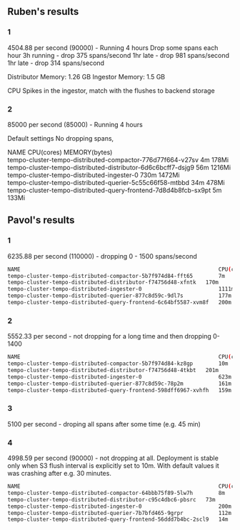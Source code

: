 
## Ruben's results
### 1
4504.88 per second (90000) - Running 4 hours 
Drop some spans each hour
  3h running - drop 375 spans/second
  1hr late - drop 981 spans/second
  1hr late - drop 314 spans/second

Distributor Memory: 1.26 GB
Ingestor Memory: 1.5 GB

CPU Spikes in the ingestor, match with the flushes to backend storage

### 2

85000 per second (85000) - Running 4 hours

Default settings No dropping spans, 

NAME                                                              CPU(cores)   MEMORY(bytes)   
tempo-cluster-tempo-distributed-compactor-776d77f664-v27sv        4m           178Mi           
tempo-cluster-tempo-distributed-distributor-6d6c6bcff7-dsjg9      56m          1216Mi          
tempo-cluster-tempo-distributed-ingester-0                        730m         1472Mi          
tempo-cluster-tempo-distributed-querier-5c55c66f58-mtbbd          34m          478Mi           
tempo-cluster-tempo-distributed-query-frontend-7d8d4b8fcb-sx9pt   5m           133Mi    

## Pavol's results

### 1
6235.88 per second (110000) - dropping 0 - 1500 spans/second

```bash
NAME                                                              CPU(cores)   MEMORY(bytes)
tempo-cluster-tempo-distributed-compactor-5b7f974d84-fft65        7m           91Mi
tempo-cluster-tempo-distributed-distributor-f74756d48-xfntk	  170m         1232Mi
tempo-cluster-tempo-distributed-ingester-0                        1111m        1497Mi
tempo-cluster-tempo-distributed-querier-877c8d59c-9dl7s           177m         499Mi
tempo-cluster-tempo-distributed-query-frontend-6c64bf5587-xvm8f   200m         220Mi
```

### 2
5552.33 per second  - not dropping for a long time and then dropping 0-1400

```bash
NAME                                                              CPU(cores)   MEMORY(bytes)
tempo-cluster-tempo-distributed-compactor-5b7f974d84-kz8gp        10m          110Mi
tempo-cluster-tempo-distributed-distributor-f74756d48-4tkbt	  201m         1239Mi
tempo-cluster-tempo-distributed-ingester-0                        623m         1498Mi
tempo-cluster-tempo-distributed-querier-877c8d59c-78p2m           161m         499Mi
tempo-cluster-tempo-distributed-query-frontend-598dff6967-xvhfh   159m         184Mi
```

### 3

5100 per second - droping all spans after some time (e.g. 45 min)

### 4

4998.59 per second (90000) - not dropping at all. Deployment is stable only when S3 flush interval is explicitly set to 10m.
With default values it was crashing after e.g. 30 minutes.

```bash
NAME                                                              CPU(cores)   MEMORY(bytes)
tempo-cluster-tempo-distributed-compactor-64bbb75f89-5lw7h        8m           195Mi
tempo-cluster-tempo-distributed-distributor-c95c4dbc6-pbsrc	  73m          1207Mi
tempo-cluster-tempo-distributed-ingester-0                        200m         1489Mi
tempo-cluster-tempo-distributed-querier-7b7bfd465-9grpr           112m         282Mi
tempo-cluster-tempo-distributed-query-frontend-56ddd7b4bc-2scl9   14m          134Mi
```


